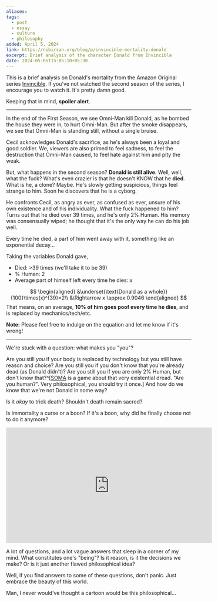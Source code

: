 ```yaml
---
aliases: 
tags:
  - post
  - essay
  - culture
  - philosophy
added: April 5, 2024
link: https://nibirsan.org/blog/p/invincible-mortality-donald
excerpt: Brief analysis of the character Donald from Invincible
date: 2024-05-05T15:05:10+05:30
---
```

This is a brief analysis on Donald's mortality from the Amazon Original series [Invincible](https://www.primevideo.com/detail/0KRK7IABRYDORGPDYP1XO3OT0Q/ref=atv_dp_share_cu_r). If you've not watched the second season of the series, I encourage you to watch it. It's pretty damn good.

Keeping that in mind, **spoiler alert**.

---
In the end of the First Season, we see Omni-Man kill Donald, as he bombed the house they were in, to hurt Omni-Man. But after the smoke disappears, we see that Omni-Man is standing still, without a single bruise.

Cecil acknowledges Donald's sacrifice, as he's always been a loyal and good soldier. We, viewers are also primed to feel sadness, to feel the destruction that Omni-Man caused, to feel hate against him and pity the weak.

But, what happens in the second season? **Donald is still alive**. Well, well, what the fuck? What's even crazier is that he doesn't KNOW that he **died**. What is he, a clone? Maybe. He's slowly getting suspicious, things feel strange to him. Soon he discovers that he is a cyborg. 

He confronts Cecil, as angry as ever, as confused as ever, unsure of his own existence and of his individuality. What the fuck happened to him? Turns out that he died over 39 times, and he's only 2% Human. His memory was consensually wiped; he thought that it's the only way he can do his job well. 

Every time he died, a part of him went away with it, something like an exponential decay...

Taking the variables Donald gave,
- Died: >39 times (we'll take it to be 39)
- % Human: 2
- Average part of himself left every time he dies: $x$

$$
\begin{aligned}
&\underset{\text{Donald as a whole}}{100}\times(x)^{39}=2\\
&\Rightarrow x \approx 0.9046
\end{aligned}
$$
That means, on an average, **10% of him goes poof every time he dies**, and is replaced by mechanics/tech/etc.

**Note:** Please feel free to indulge on the equation and let me know if it's wrong!

---
We're stuck with a question: what makes you "you"?

Are you still *you* if your body is replaced by technology but you still have reason and choice? Are you still you if you don't know that you're already dead (as Donald didn't)? Are you still you if you are only 2% Human, but don't know that?^[[SOMA](https://www.youtube.com/watch?v=syhcF0Mx0j0) is a game about that very existential dread. "Are you human?". Very philosophical, you should try it once.] And how do we know that we're not Donald in some way?

Is it *okay* to trick death? Shouldn't death remain sacred?

Is immortality a curse or a boon? If it's a boon, why did he finally choose not to do it anymore?

<iframe width="560" height="315" src="https://www.youtube.com/embed/iJZ9WpNuMzc?si=QIelCjMnQb3PTNaw&amp;start=102" title="YouTube video player" frameborder="0" allow="accelerometer; autoplay; clipboard-write; encrypted-media; gyroscope; picture-in-picture; web-share" referrerpolicy="strict-origin-when-cross-origin" allowfullscreen></iframe>

A lot of questions, and a lot vague answers that sleep in a corner of my mind. 
What constitutes one's "being"? Is it reason, is it the decisions we make? Or is it just another flawed philosophical idea? 

Well, if you find answers to some of these questions, don't panic. Just embrace the beauty of this world.

Man, I never would've thought a cartoon would be this philosophical...